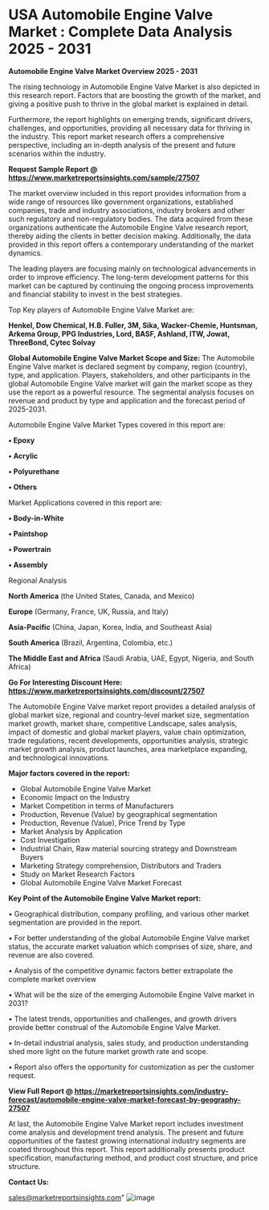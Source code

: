 # USA Automobile Engine Valve Market : Complete Data Analysis 2025 - 2031

<Strong> Automobile Engine Valve Market Overview 2025 - 2031</strong>

The rising technology in Automobile Engine Valve Market is also depicted in this research report. Factors that are boosting the growth of the market, and giving a positive push to thrive in the global market is explained in detail.

Furthermore, the report highlights on emerging trends, significant drivers, challenges, and opportunities, providing all necessary data for thriving in the industry. This report market research offers a comprehensive perspective, including an in-depth analysis of the present and future scenarios within the industry.

<strong>Request Sample Report @ <a href=https://www.marketreportsinsights.com/sample/27507>https://www.marketreportsinsights.com/sample/27507</a></strong>

The market overview included in this report provides information from a wide range of resources like government organizations, established companies, trade and industry associations, industry brokers and other such regulatory and non-regulatory bodies. The data acquired from these organizations authenticate the Automobile Engine Valve research report, thereby aiding the clients in better decision making. Additionally, the data provided in this report offers a contemporary understanding of the market dynamics.

The leading players are focusing mainly on technological advancements in order to improve efficiency. The long-term development patterns for this market can be captured by continuing the ongoing process improvements and financial stability to invest in the best strategies.

Top Key players of Automobile Engine Valve Market are:

<strong>Henkel, Dow Chemical, H.B. Fuller, 3M, Sika, Wacker-Chemie, Huntsman, Arkema Group, PPG Industries, Lord, BASF, Ashland, ITW, Jowat, ThreeBond, Cytec Solvay</strong>

<strong><b>Global Automobile Engine Valve Market Scope and Size:</b></strong>
The Automobile Engine Valve market is declared segment by company, region (country), type, and application. Players, stakeholders, and other participants in the global Automobile Engine Valve market will gain the market scope as they use the report as a powerful resource. The segmental analysis focuses on revenue and product by type and application and the forecast period of 2025-2031.

Automobile Engine Valve Market Types covered in this report are:

<strong>• Epoxy

• Acrylic

• Polyurethane

• Others</strong>

Market Applications covered in this report are:

<strong>• Body-in-White

• Paintshop

• Powertrain

• Assembly</strong> 

Regional Analysis

<strong>North America</strong> (the United States, Canada, and Mexico)

<strong>Europe</strong> (Germany, France, UK, Russia, and Italy)

<strong>Asia-Pacific</strong> (China, Japan, Korea, India, and Southeast Asia)

<strong>South America</strong> (Brazil, Argentina, Colombia, etc.)

<strong>The Middle East and Africa</strong> (Saudi Arabia, UAE, Egypt, Nigeria, and South Africa)

<strong>Go For Interesting Discount Here: <a href=https://www.marketreportsinsights.com/discount/27507>https://www.marketreportsinsights.com/discount/27507</a></strong>

The Automobile Engine Valve market report provides a detailed analysis of global market size, regional and country-level market size, segmentation market growth, market share, competitive Landscape, sales analysis, impact of domestic and global market players, value chain optimization, trade regulations, recent developments, opportunities analysis, strategic market growth analysis, product launches, area marketplace expanding, and technological innovations.

<strong><b>Major factors covered in the report:</b></strong>
<ul>
  <li>Global Automobile Engine Valve Market </li>
  <li>Economic Impact on the Industry</li>
  <li>Market Competition in terms of Manufacturers</li>
  <li>Production, Revenue (Value) by geographical segmentation</li>
  <li>Production, Revenue (Value), Price Trend by Type</li>
  <li>Market Analysis by Application</li>
  <li>Cost Investigation</li>
  <li>Industrial Chain, Raw material sourcing strategy and Downstream Buyers</li>
  <li>Marketing Strategy comprehension, Distributors and Traders</li>
  <li>Study on Market Research Factors</li>
  <li>Global Automobile Engine Valve Market Forecast</li>
</ul>

<strong><b>Key Point of the Automobile Engine Valve Market report:</b></strong>

• Geographical distribution, company profiling, and various other market segmentation are provided in the report.

• For better understanding of the global Automobile Engine Valve market status, the accurate market valuation which comprises of size, share, and revenue are also covered.

• Analysis of the competitive dynamic factors better extrapolate the complete market overview

• What will be the size of the emerging Automobile Engine Valve market in 2031?

• The latest trends, opportunities and challenges, and growth drivers provide better construal of the Automobile Engine Valve Market.

• In-detail industrial analysis, sales study, and production understanding shed more light on the future market growth rate and scope.

• Report also offers the opportunity for customization as per the customer request.

<strong><b>View Full Report @ <a href=https://marketreportsinsights.com/industry-forecast/automobile-engine-valve-market-forecast-by-geography-27507>https://marketreportsinsights.com/industry-forecast/automobile-engine-valve-market-forecast-by-geography-27507</a></b></strong>


At last, the Automobile Engine Valve Market report includes investment come analysis and development trend analysis. The present and future opportunities of the fastest growing international industry segments are coated throughout this report. This report additionally presents product specification, manufacturing method, and product cost structure, and price structure.

<strong>Contact Us:</strong>

sales@marketreportsinsights.com"
![image](https://github.com/user-attachments/assets/fb5a1ceb-5b92-4d3e-80e9-ba7131776d49)
